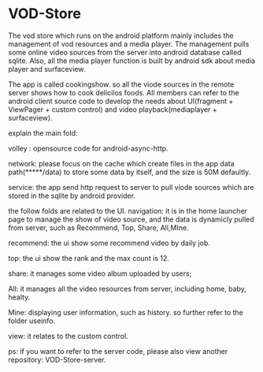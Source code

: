 # VOD-Store
The vod store which runs on the android platform mainly includes the management of vod resources and a media player. The management pulls some online video sources from the server into android database called sqlite.  Also, all the media player function is built by android sdk about media player and surfaceview. 

The app is called cookingshow. so all the viode sources in the remote server shows how to cook delicilos foods. All members can refer to the android client source code to develop the needs about UI(fragment + ViewPager + custom control) and video playback(mediaplayer + surfaceview).

explain the main fold:

volley : opensource code for android-async-http.

network: please focus on the cache which create files in the app data path(*****/data) to store some data by itself, and the size is 50M defaultly.

service: the app send http request to server to pull viode sources which are stored in the sqlite by android provider.


the follow folds are related to the UI.
navigation: it is in the home launcher page to manage the show of video source, and the data is dynamicly pulled from server, such as Recommend, Top, Share, All,MIne.

recommend: the ui show some recommend video by daily job.

top: the ui show the rank and the max count is 12.

share: it manages some video album uploaded by users;

All: it manages all the video resources from server, including home, baby, healty.

Mine: displaying user information, such as history. so further refer to the folder useinfo.

view: it relates to the custom control.

ps: if you want to refer to the server code, please also view another repository: VOD-Store-server.

